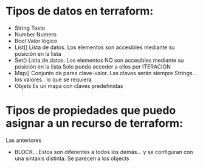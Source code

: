# Tipos de datos en terraform:

- String            Texto
- Number            Numero
- Bool              Valor lógico
- List()            Lista de datos. Los elementos son accesibles mediante su posición en la lista
- Set()             Lista de datos. Los elementos NO son accesibles mediante su posición en la lista
                                    Solo puedo acceder a ellos por ITERACION
- Map()             Conjunto de pares clave-valor. Las claves serán siempre Strings... los valores.. lo que se requiera
- Objets            Es un mapa con claves predefinidas

# Tipos de propiedades que puedo asignar a un recurso de terraform:

Las anteriores
+ BLOCK... Estos son diferentes a todos los demás... y se configuran con una sintaxis distinta.
            Se parecen a los objects